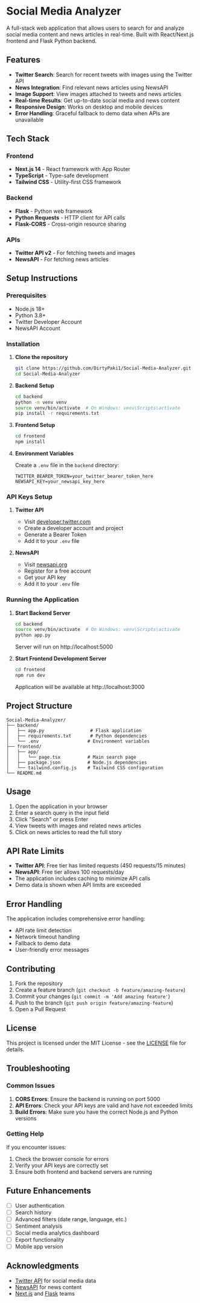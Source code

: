 # Social Media Analyzer

A full-stack web application that allows users to search for and analyze social media content and news articles in real-time. Built with React/Next.js frontend and Flask Python backend.

## Features

- **Twitter Search**: Search for recent tweets with images using the Twitter API
- **News Integration**: Find relevant news articles using NewsAPI
- **Image Support**: View images attached to tweets and news articles
- **Real-time Results**: Get up-to-date social media and news content
- **Responsive Design**: Works on desktop and mobile devices
- **Error Handling**: Graceful fallback to demo data when APIs are unavailable

## Tech Stack

### Frontend
- **Next.js 14** - React framework with App Router
- **TypeScript** - Type-safe development
- **Tailwind CSS** - Utility-first CSS framework

### Backend
- **Flask** - Python web framework
- **Python Requests** - HTTP client for API calls
- **Flask-CORS** - Cross-origin resource sharing

### APIs
- **Twitter API v2** - For fetching tweets and images
- **NewsAPI** - For fetching news articles

## Setup Instructions

### Prerequisites
- Node.js 18+ 
- Python 3.8+
- Twitter Developer Account
- NewsAPI Account

### Installation

1. **Clone the repository**
   ```bash
   git clone https://github.com/DirtyPaki1/Social-Media-Analyzer.git
   cd Social-Media-Analyzer
   ```

2. **Backend Setup**
   ```bash
   cd backend
   python -m venv venv
   source venv/bin/activate  # On Windows: venv\Scripts\activate
   pip install -r requirements.txt
   ```

3. **Frontend Setup**
   ```bash
   cd frontend
   npm install
   ```

4. **Environment Variables**
   
   Create a `.env` file in the `backend` directory:
   ```env
   TWITTER_BEARER_TOKEN=your_twitter_bearer_token_here
   NEWSAPI_KEY=your_newsapi_key_here
   ```

### API Keys Setup

1. **Twitter API**
   - Visit [developer.twitter.com](https://developer.twitter.com)
   - Create a developer account and project
   - Generate a Bearer Token
   - Add it to your `.env` file

2. **NewsAPI**
   - Visit [newsapi.org](https://newsapi.org)
   - Register for a free account
   - Get your API key
   - Add it to your `.env` file

### Running the Application

1. **Start Backend Server**
   ```bash
   cd backend
   source venv/bin/activate  # On Windows: venv\Scripts\activate
   python app.py
   ```
   Server will run on http://localhost:5000

2. **Start Frontend Development Server**
   ```bash
   cd frontend
   npm run dev
   ```
   Application will be available at http://localhost:3000

## Project Structure

```
Social-Media-Analyzer/
├── backend/
│   ├── app.py                 # Flask application
│   ├── requirements.txt       # Python dependencies
│   └── .env                  # Environment variables
├── frontend/
│   ├── app/
│   │   └── page.tsx          # Main search page
│   ├── package.json          # Node.js dependencies
│   └── tailwind.config.js    # Tailwind CSS configuration
└── README.md
```

## Usage

1. Open the application in your browser
2. Enter a search query in the input field
3. Click "Search" or press Enter
4. View tweets with images and related news articles
5. Click on news articles to read the full story

## API Rate Limits

- **Twitter API**: Free tier has limited requests (450 requests/15 minutes)
- **NewsAPI**: Free tier allows 100 requests/day
- The application includes caching to minimize API calls
- Demo data is shown when API limits are exceeded

## Error Handling

The application includes comprehensive error handling:
- API rate limit detection
- Network timeout handling
- Fallback to demo data
- User-friendly error messages

## Contributing

1. Fork the repository
2. Create a feature branch (`git checkout -b feature/amazing-feature`)
3. Commit your changes (`git commit -m 'Add amazing feature'`)
4. Push to the branch (`git push origin feature/amazing-feature`)
5. Open a Pull Request

## License

This project is licensed under the MIT License - see the [LICENSE](LICENSE) file for details.

## Troubleshooting

### Common Issues

1. **CORS Errors**: Ensure the backend is running on port 5000
2. **API Errors**: Check your API keys are valid and have not exceeded limits
3. **Build Errors**: Make sure you have the correct Node.js and Python versions

### Getting Help

If you encounter issues:
1. Check the browser console for errors
2. Verify your API keys are correctly set
3. Ensure both frontend and backend servers are running

## Future Enhancements

- [ ] User authentication
- [ ] Search history
- [ ] Advanced filters (date range, language, etc.)
- [ ] Sentiment analysis
- [ ] Social media analytics dashboard
- [ ] Export functionality
- [ ] Mobile app version

## Acknowledgments

- [Twitter API](https://developer.twitter.com) for social media data
- [NewsAPI](https://newsapi.org) for news content
- [Next.js](https://nextjs.org) and [Flask](https://flask.palletsprojects.com) teams